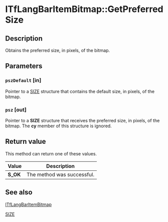 # ITfLangBarItemBitmap::GetPreferredSize

## Description

Obtains the preferred size, in pixels, of the bitmap.

## Parameters

### `pszDefault` [in]

Pointer to a [SIZE](https://learn.microsoft.com/windows/win32/api/windef/ns-windef-size) structure that contains the default size, in pixels, of the bitmap.

### `psz` [out]

Pointer to a **SIZE** structure that receives the preferred size, in pixels, of the bitmap. The **cy** member of this structure is ignored.

## Return value

This method can return one of these values.

| Value | Description |
| --- | --- |
| **S_OK** | The method was successful. |

## See also

[ITfLangBarItemBitmap](https://learn.microsoft.com/windows/desktop/api/ctfutb/nn-ctfutb-itflangbaritembitmap)

[SIZE](https://learn.microsoft.com/windows/win32/api/windef/ns-windef-size)